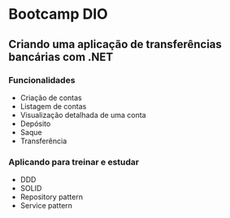 # Bootcamp DIO
## Criando uma aplicação de transferências bancárias com .NET

### Funcionalidades 
- Criação de contas
- Listagem de contas
- Visualização detalhada de uma conta
- Depósito
- Saque
- Transferência

### Aplicando para treinar e estudar
- DDD
- SOLID
- Repository pattern
- Service pattern
